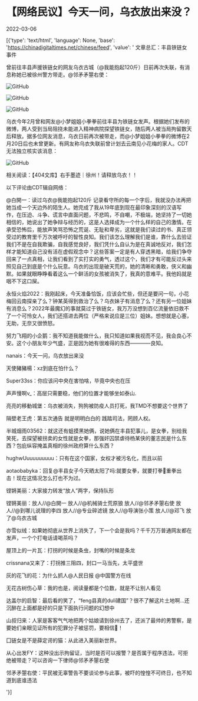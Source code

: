 # 【网络民议】今天一问，乌衣放出来没？

2022-03-06

[{'type': 'text/html', 'language': None, 'base': 'https://chinadigitaltimes.net/chinese/feed', 'value': ' 文章总汇：丰县铁链女事件

曾前往丰县声援铁链女的网友乌衣古城（@我能抱起120斤）日前再次失联，有消息称她已被徐州警方带走。@邻矛矛曌右使：

![GitHub](https://chinadigitaltimes.net/chinese/files/2022/03/Screen-Shot-2022-03-05-at-3.49.30-PM.png)

![GitHub](https://chinadigitaltimes.net/chinese/files/2022/03/0084u5hmly1gzxmagwz88j30u018pna6.jpg)

![GitHub](https://chinadigitaltimes.net/chinese/files/2022/03/0084u5hmly1gzxmahg728j30sx1aptl5.jpg)

乌衣今年2月曾和网友@小梦姐姐小拳拳前往丰县为铁链女发声。根据她们发布的微博，两人受到当局阻挠未能进入精神病院探望铁链女，随后两人被当局拘留数天后释放。据多位网友消息，乌衣日前再次被带走，而@小梦姐姐小拳拳的微博在2月20日后也未曾更新。有网友称乌衣失联前曾计划去云南见小花梅的家人。CDT无法独立核实该消息：

![GitHub](https://chinadigitaltimes.net/chinese/files/2022/03/007gRIrDly1gzy8jyl9npj30u01uotgu.jpeg)

相关阅读：【404文库】右手墨迹｜徐州！请释放乌衣！！

以下评论由CDT辑自网络：



@白開一：读过乌衣@我能抱起120斤 记录看守所的每一个字后，我就没办法再把她当成一个天边外的陌生人。她完成了我从19年底到现在最印象深刻的汉语写作，在压迫、斗争、谎言中直面问题，不悲鸣，不自嘲，不极端，她坚持了一切她相信的，她说出了她争辩与经历的，这是人选择成为一个什么样的自己的激情。在承受恐怖后，能放声笑骂恐怖之荒诞、无耻和卑劣，这就是我们读过的书、真正领受过的教育里千万次被呼吁的智性良知。我们该怎么理解我们是谁，靠什么去验证我们不是在自我欺骗，自我感觉良好，我们凭什么自认为是在真诚地反对，我们怎样才能知道自己没有活在虚假观念中？这些答案一定是有人穿透黑暗，给我们争夺回来了一点真相，让我们看到了实打实的勇气，透过这个，我们才有可能反过头来照见自己到底是个什么玩意。乌衣的出现是破天荒的，她的清晰和勇敢，侠义和幽默。如果就眼睁睁看着这么一个鲜活的女孩被消失了，我真的意难平。我他妈就是咽不下这口屎。

永恒火焰2022：我刚起床，今天准备恰饭，应该会忙些，但还是要问一句，小花梅回云南探亲了么？钟某英得到救治了么？乌衣妹子有消息了么？还有另一位姐妹有消息么？2022年最魔幻的事就莫过于铁链女，我万万没想到百亿流量依旧救不了一个可怜女人，我们还搭进去两位（严格来说应是三位）姐妹。想想就是心塞，无助，无奈又很愤怒。

努力飞翔的小企鹅：我不知道我能做什么，我只知道如果我视而不见，我会良心不安。这个小朋友年少气盛，正是因为她有很难得的东西————良知。

nanais：今天一问，乌衣放出来没

天使豬豬楊：xz到底在怕什么？

Super33ss：你应该问中央在害怕啥，毕竟中央也在压

声声慢啊v_：高层只需要稳，他们的位置才能够坐如泰山.

亮亮的移動城堡：乌衣被消失，狗狗被防疫人员打死，我TMD不想要这个世界了

隔壁老王虎：第五次通告 就是明明白白的 践踏司法，罔顾人权。

半城烟雨03562：就这还有蛆摸黑她俩，说她俩在丰县犯事儿，是女拳，别给我笑死，去探望被拐卖的女性就是女拳，那强奸囚禁虐待杨某侠的董志民是什么东西？包庇纵容掩盖真相的徐州政府算什么东西？

hughwUuuuuuuuuu：只有在这个国家，女权才被污名化，而且以前

aotaobabyka：回复@丰县女子今天晒太阳了吗:就要女拳，就要打拳🥊重拳出击！现在这情况怎么打也不为过。

铿锵美丽：大家接力转发“放人”两字，保持队形

铿锵美丽：放人//@白開一 放人//@机械骑士荒原狼 放人//@邻矛矛曌右使 放人//@到哪儿说理的李四 放人//@专业碎滤镜 放人//@导演张小策 放人//@邓飞 放了@乌衣古城

亦雪似绒：如果她彻底从世界上消失了，下一个会是我吗？千千万万普通网友都在发声，一个个打电话请喝茶吗？

屋顶上的一片瓦：打拐的时候是条虫，封嘴的时候是条龙

crissnana又来了：打拐推三阻四，封口一马当先，太平盛世

灰的花飞的花：为什么抓人@人民日报 @中国警方在线 

无花古树伤心草：我的也是，阅读量都是个位数，就是不让别人看见

达盖尔的启智：最后看的笑了，“feng县真的duli建国”？很不了解这片土地啊…还沉醉在上面都是好的只是下面执行问题的幻想中

山叔归来：人家是客客气气地把两个姑娘请到徐州去了，还派了最帅的男警察，是要她们亲眼见证所有的犯罪分子被惩罚，要相信👮！

囗链女是不是薛定谔的猫：从此进入美丽新世界。

从心出发FY：这种没出示拘留证，当时是否可以报警？是否属于程序违法，可拒绝被带走？可以咨询一下律师@邻矛矛曌右使 

邻矛矛曌右使：平民被无辜警告不要谈论参与此事，被吓的惶惶不可终日，也不知道到底谁违法

'}]